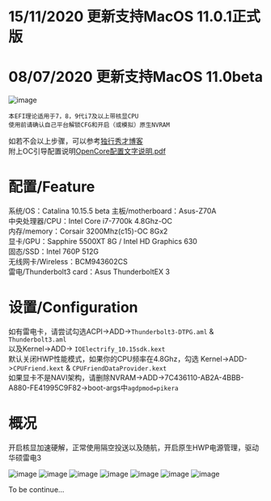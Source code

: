 # 15/11/2020 更新支持MacOS 11.0.1正式版


# 08/07/2020 更新支持MacOS 11.0beta
![image](https://github.com/ra1nv/Hackintosh-Asus-Z270A-OC058/blob/master/img/QQ20200708-115050.png)


    本EFI理论适用于7，8，9代i7及以上带核显CPU
    使用前请确认自己平台解锁CFG和开启（或模拟）原生NVRAM
如若不会以上步骤，可以参考[独行秀才博客](https://shuiyunxc.gitee.io)<br>
附上OC引导配置说明[OpenCore配置文字说明.pdf](https://github.com/ra1nv/Asus-Z270A-OC/blob/master/OpenCore%E9%85%8D%E7%BD%AE%E6%96%87%E5%AD%97%E8%AF%B4%E6%98%8E%E7%AC%AC%E5%9B%9B%E7%89%88.pdf)
# 配置/Feature
系统/OS：Catalina 10.15.5 beta
主板/motherboard：Asus-Z70A<br>
中央处理器/CPU：Intel Core i7-7700k 4.8Ghz-OC<br>
内存/memory：Corsair 3200Mhz(c15)-OC 8Gx2<br>
显卡/GPU：Sapphire 5500XT 8G / Intel HD Graphics 630<br>
固态/SSD：Intel 760P 512G<br>
无线网卡/Wireless：BCM943602CS<br>
雷电/Thunderbolt3 card：Asus ThunderboltEX 3
# 设置/Configuration
如有雷电卡，请尝试勾选ACPI->ADD->`Thunderbolt3-DTPG.aml` & `Thunderbolt3.aml`<br>以及Kernel->ADD->
`IOElectrify_10.15sdk.kext`<br>默认关闭HWP性能模式，如果你的CPU频率在4.8Ghz，勾选
Kernel->ADD->`CPUFriend.kext` & `CPUFriendDataProvider.kext`<br>如果显卡不是NAVI架构，请删除NVRAM->ADD->7C436110-AB2A-4BBB-A880-FE41995C9F82->boot-args中`agdpmod=pikera`

# 概况
开启核显加速硬解，正常使用隔空投送以及随航，开启原生HWP电源管理，驱动华硕雷电3

![image](https://github.com/ra1nv/Asus-Z270A-OC/blob/master/img/DS.png)
![image](https://github.com/ra1nv/Asus-Z270A-OC/blob/master/img/QQ20200414-012723@2x.png)
![image](https://github.com/ra1nv/Asus-Z270A-OC/blob/master/img/QQ20200414-012750@2x.png)
![image](https://github.com/ra1nv/Asus-Z270A-OC/blob/master/img/QQ20200414-012804@2x.png)
![image](https://github.com/ra1nv/Asus-Z270A-OC/blob/master/img/QQ20200414-012835@2x.png)
![image](https://github.com/ra1nv/Asus-Z270A-OC/blob/master/img/QQ20200414-013010@2x.png)
![image](https://github.com/ra1nv/Asus-Z270A-OC/blob/master/img/QQ20200414-013028@2x.png)

To be continue...
